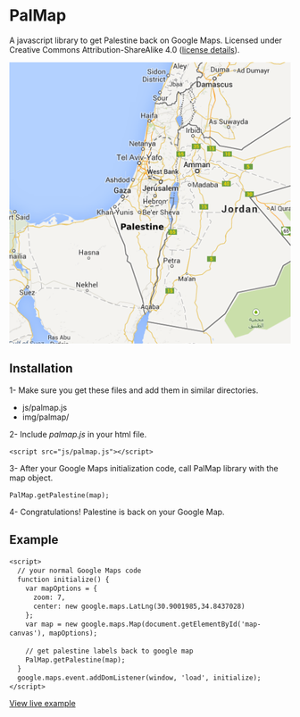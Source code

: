 PalMap
=========

A javascript library to get Palestine back on Google Maps. Licensed under Creative Commons Attribution-ShareAlike 4.0 ([license details]).

[![PalMap Example](https://raw.githubusercontent.com/MahmoudAdly/palmap/master/img/example.png)](http://palmap.thaghry.com/)

Installation
--------------
1- Make sure you get these files and add them in similar directories.
* js/palmap.js
* img/palmap/

2- Include *palmap.js* in your html file.
```
<script src="js/palmap.js"></script>
```

3- After your Google Maps initialization code, call PalMap library with the map object.
```
PalMap.getPalestine(map);
```

4- Congratulations! Palestine is back on your Google Map.

Example
----------
```
<script>
  // your normal Google Maps code
  function initialize() {
    var mapOptions = {
      zoom: 7,
      center: new google.maps.LatLng(30.9001985,34.8437028)
    };
    var map = new google.maps.Map(document.getElementById('map-canvas'), mapOptions);

    // get palestine labels back to google map
    PalMap.getPalestine(map);
  }
  google.maps.event.addDomListener(window, 'load', initialize);
</script>
```
[View live example]

[license details]: http://creativecommons.org/licenses/by-sa/4.0/
[View live example]: http://palmap.thaghry.com/
